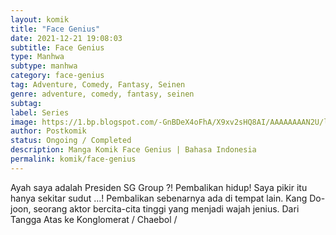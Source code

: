 ```yaml
---
layout: komik
title: "Face Genius"
date: 2021-12-21 19:08:03
subtitle: Face Genius
type: Manhwa
subtype: manhwa
category: face-genius
tag: Adventure, Comedy, Fantasy, Seinen
genre: adventure, comedy, fantasy, seinen
subtag: 
label: Series
image: https://1.bp.blogspot.com/-GnBDeX4oFhA/X9xv2sHQ8AI/AAAAAAAAN2U/lX8z3wBWfvIwIrMeW1HpL6Xsb8rl8lQHACLcBGAsYHQ/s72-c/face-genius-003406-uk0dbLop.jpg
author: Postkomik
status: Ongoing / Completed
description: Manga Komik Face Genius | Bahasa Indonesia
permalink: komik/face-genius
---
```


Ayah saya adalah Presiden SG Group ?! Pembalikan hidup! Saya pikir itu hanya sekitar sudut …! Pembalikan sebenarnya ada di tempat lain. Kang Do-joon, seorang aktor bercita-cita tinggi yang menjadi wajah jenius. Dari Tangga Atas ke Konglomerat / Chaebol /
